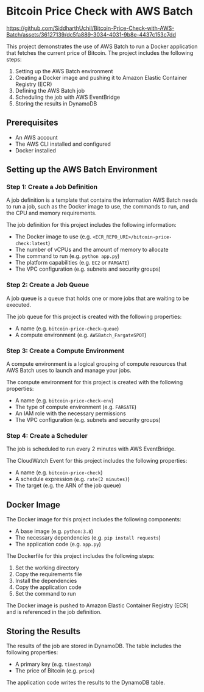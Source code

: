 Bitcoin Price Check with AWS Batch
=================================


https://github.com/SiddharthUchil/Bitcoin-Price-Check-with-AWS-Batch/assets/36127139/dc5fa889-3034-4031-9b8e-4437c153c7dd


This project demonstrates the use of AWS Batch to run a Docker application that fetches the current price of Bitcoin. The project includes the following steps:

1. Setting up the AWS Batch environment
2. Creating a Docker image and pushing it to Amazon Elastic Container Registry (ECR)
3. Defining the AWS Batch job
4. Scheduling the job with AWS EventBridge
5. Storing the results in DynamoDB

Prerequisites
-------------

* An AWS account
* The AWS CLI installed and configured
* Docker installed

Setting up the AWS Batch Environment
-----------------------------------

### Step 1: Create a Job Definition

A job definition is a template that contains the information AWS Batch needs to run a job, such as the Docker image to use, the commands to run, and the CPU and memory requirements.

The job definition for this project includes the following information:

* The Docker image to use (e.g. `<ECR_REPO_URI>/bitcoin-price-check:latest`)
* The number of vCPUs and the amount of memory to allocate
* The command to run (e.g. `python app.py`)
* The platform capabilities (e.g. `EC2` or `FARGATE`)
* The VPC configuration (e.g. subnets and security groups)

### Step 2: Create a Job Queue

A job queue is a queue that holds one or more jobs that are waiting to be executed.

The job queue for this project is created with the following properties:

* A name (e.g. `bitcoin-price-check-queue`)
* A compute environment (e.g. `AWSBatch_FargateSPOT`)

### Step 3: Create a Compute Environment

A compute environment is a logical grouping of compute resources that AWS Batch uses to launch and manage your jobs.

The compute environment for this project is created with the following properties:

* A name (e.g. `bitcoin-price-check-env`)
* The type of compute environment (e.g. `FARGATE`)
* An IAM role with the necessary permissions
* The VPC configuration (e.g. subnets and security groups)

### Step 4: Create a Scheduler

The job is scheduled to run every 2 minutes with AWS EventBridge.

The CloudWatch Event for this project includes the following properties:

* A name (e.g. `bitcoin-price-check`)
* A schedule expression (e.g. `rate(2 minutes)`)
* The target (e.g. the ARN of the job queue)

Docker Image
------------

The Docker image for this project includes the following components:

* A base image (e.g. `python:3.8`)
* The necessary dependencies (e.g. `pip install requests`)
* The application code (e.g. `app.py`)

The Dockerfile for this project includes the following steps:

1. Set the working directory
2. Copy the requirements file
3. Install the dependencies
4. Copy the application code
5. Set the command to run

The Docker image is pushed to Amazon Elastic Container Registry (ECR) and is referenced in the job definition.

Storing the Results
-------------------

The results of the job are stored in DynamoDB. The table includes the following properties:

* A primary key (e.g. `timestamp`)
* The price of Bitcoin (e.g. `price`)

The application code writes the results to the DynamoDB table.
